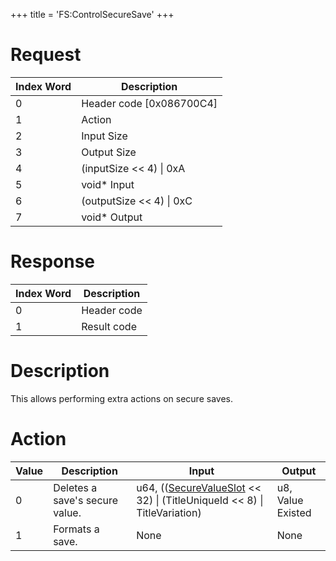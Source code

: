 +++
title = 'FS:ControlSecureSave'
+++

# Request

| Index Word | Description                |
|------------|----------------------------|
| 0          | Header code \[0x086700C4\] |
| 1          | Action                     |
| 2          | Input Size                 |
| 3          | Output Size                |
| 4          | (inputSize \<\< 4) \| 0xA  |
| 5          | void\* Input               |
| 6          | (outputSize \<\< 4) \| 0xC |
| 7          | void\* Output              |

# Response

| Index Word | Description |
|------------|-------------|
| 0          | Header code |
| 1          | Result code |

# Description

This allows performing extra actions on secure saves.

# Action

| Value | Description                    | Input                                                                                                                          | Output            |
|-------|--------------------------------|--------------------------------------------------------------------------------------------------------------------------------|-------------------|
| 0     | Deletes a save's secure value. | u64, (([SecureValueSlot](Filesystem_services#SecureValueSlot "wikilink") \<\< 32) \| (TitleUniqueId \<\< 8) \| TitleVariation) | u8, Value Existed |
| 1     | Formats a save.                | None                                                                                                                           | None              |